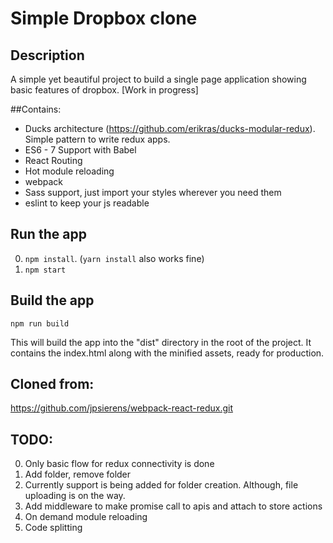# Simple Dropbox clone

## Description
A simple yet beautiful project to build a single page application showing basic features of dropbox. [Work in progress]


##Contains: 

* Ducks architecture (https://github.com/erikras/ducks-modular-redux). Simple pattern to write redux apps.
* ES6 - 7 Support with Babel
* React Routing
* Hot module reloading
* webpack
* Sass support, just import your styles wherever you need them
* eslint to keep your js readable


## Run the app

0. ```npm install```. (``yarn install`` also works fine)
0. ```npm start```

## Build the app
```npm run build```

This will build the app into the "dist" directory in the root of the project. It contains the index.html along with the minified assets, ready for production.


## Cloned from:
https://github.com/jpsierens/webpack-react-redux.git


## TODO:
0. Only basic flow for redux connectivity is done
0. Add folder, remove folder
0. Currently support is being added for folder creation. Although, file uploading is on the way.
0. Add middleware to make promise call to apis and attach to store actions
0. On demand module reloading
0. Code splitting
